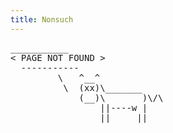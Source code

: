 ```yaml
---
title: Nonsuch
---
```


<pre>
___________
< PAGE NOT FOUND >
  -----------
         \   ^__^
          \  (xx)\_______
             (__)\       )\/\
                 ||----w |
                 ||     ||
</pre>
